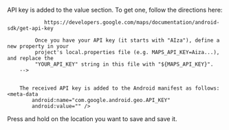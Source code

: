 
API key is added to the value section.
             To get one, follow the directions here:

                https://developers.google.com/maps/documentation/android-sdk/get-api-key

             Once you have your API key (it starts with "AIza"), define a new property in your
             project's local.properties file (e.g. MAPS_API_KEY=Aiza...), and replace the
             "YOUR_API_KEY" string in this file with "${MAPS_API_KEY}".
        -->


        The received API key is added to the Android manifest as follows: <meta-data
            android:name="com.google.android.geo.API_KEY"
            android:value="" />
Press and hold on the location you want to save and save it.
